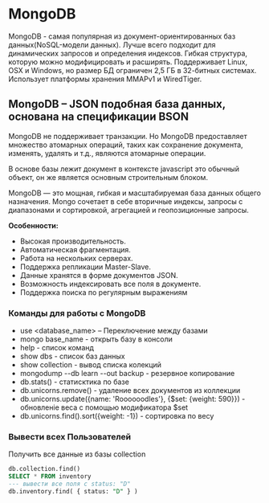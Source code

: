 # MongoDB

MongoDB - самая популярная из документ-ориентированных баз данных(NoSQL-модели данных). Лучше всего подходит для динамических запросов и определения индексов. Гибкая структура, которую можно модифицировать и расширять. Поддерживает Linux, OSX и Windows, но размер БД ограничен 2,5 ГБ в 32-битных системах. Использует платформы хранения MMAPv1 и WiredTiger.

## MongoDB – JSON подобная база данных, основана на спецификации BSON

MongoDB не поддерживает транзакции. Но MongoDB предоставляет множество атомарных операций, таких как сохранение документа, изменять, удалять и т.д., являются атомарные операции.

В основе базы лежит документ в контексте javascript это обычный объект, он же является основным строительным блоком.

MongoDB — это мощная, гибкая и масштабируемая база данных общего назначения.
Mongo сочетает в себе вторичные индексы, запросы с диапазонами и сортировкой, агрегацией и геопозиционные запросы.

**Особенности:**

- Высокая производительность.
- Автоматическая фрагментация.
- Работа на нескольких серверах.
- Поддержка репликации Master-Slave.
- Данные хранятся в форме документов JSON.
- Возможность индексировать все поля в документе.
- Поддержка поиска по регулярным выражениям

### Команды для работы с MongoDB

- use \<database_name\> – Переключение между базами
- mongo base_name - открыть базу в консоли
- help - список команд
- show dbs - список баз данных
- show collection  - вывод списка колекций
- mongodump --db learn --out backup - резервное копирование
- db.stats() - статисктика по базе
- db.unicorns.remove() - удаление всех документов из коллекции
- db.unicorns.update({name: 'Roooooodles'}, {$set: {weight: 590}}) - обновленіе веса с помощью модификатора $set
- db.unicorns.find().sort({weight: -1}) - сортировка по весу

### Вывести всех Пользователей

Получить все данные из базы collection

```sql
db.collection.find()
SELECT * FROM inventory
--- вывести все поля с status: "D"
db.inventory.find( { status: "D" } )
```
